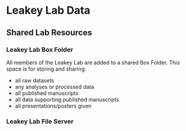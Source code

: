 # Leakey Lab Data 

## Shared Lab Resources
### Leakey Lab Box Folder

All members of the Leakey Lab are added to a shared Box Folder. This space is for storing and sharing: 
- all raw datasets 
- any analyses or processed data  
- all published manuscripts
- all data supporting published manuscripts
- all presentations/posters given

### Leakey Lab File Server 
